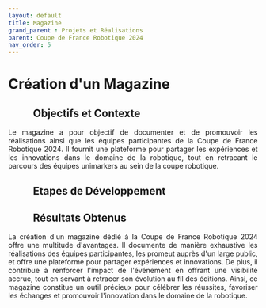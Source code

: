 ```yaml
---
layout: default
title: Magazine
grand_parent : Projets et Réalisations
parent: Coupe de France Robotique 2024
nav_order: 5
---
```


<h1><strong>Création d'un Magazine</strong></h1>

<h2 style="margin-left: 50px;"><strong>Objectifs et Contexte</strong></h2>

<p align="justify">Le magazine a pour objectif de documenter et de promouvoir les réalisations ainsi que les équipes participantes de la Coupe de France Robotique 2024. Il fournit une plateforme pour partager les expériences et les innovations dans le domaine de la robotique, tout en retracant le parcours des équipes unimarkers au sein de la coupe robotique.</p>

<h2 style="margin-left: 50px;"><strong>Etapes de Développement</strong></h2>

<!--Insérer PDF, demain matin-->

<h2 style="margin-left: 50px;"><strong>Résultats Obtenus</strong></h2>

<p align="justify">La création d'un magazine dédié à la Coupe de France Robotique 2024 offre une multitude d'avantages. Il documente de manière exhaustive les réalisations des équipes participantes, les promeut auprès d'un large public, et offre une plateforme pour partager expériences et innovations. De plus, il contribue à renforcer l'impact de l'événement en offrant une visibilité accrue, tout en servant à retracer son évolution au fil des éditions. Ainsi, ce magazine constitue un outil précieux pour célébrer les réussites, favoriser les échanges et promouvoir l'innovation dans le domaine de la robotique.</p>
